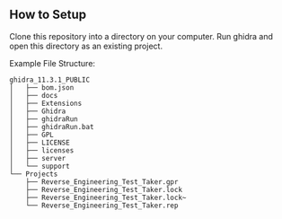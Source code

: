 ## How to Setup

Clone this repository into a directory on your computer. Run ghidra and open this directory as an existing project.


Example File Structure:
```
ghidra_11.3.1_PUBLIC
│   ├── bom.json
│   ├── docs
│   ├── Extensions
│   ├── Ghidra
│   ├── ghidraRun
│   ├── ghidraRun.bat
│   ├── GPL
│   ├── LICENSE
│   ├── licenses
│   ├── server
│   └── support
└── Projects
    ├── Reverse_Engineering_Test_Taker.gpr
    ├── Reverse_Engineering_Test_Taker.lock
    ├── Reverse_Engineering_Test_Taker.lock~
    └── Reverse_Engineering_Test_Taker.rep
```
